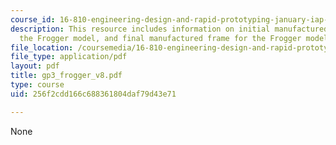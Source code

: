 ```yaml
---
course_id: 16-810-engineering-design-and-rapid-prototyping-january-iap-2005
description: This resource includes information on initial manufactured frame for
  the Frogger model, and final manufactured frame for the Frogger model.
file_location: /coursemedia/16-810-engineering-design-and-rapid-prototyping-january-iap-2005/256f2cdd166c688361804daf79d43e71_gp3_frogger_v8.pdf
file_type: application/pdf
layout: pdf
title: gp3_frogger_v8.pdf
type: course
uid: 256f2cdd166c688361804daf79d43e71

---
```

None